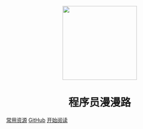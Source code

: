 <p align="center">
<img src="https://timgsa.baidu.com/timg?image&quality=80&size=b9999_10000&sec=1600682966094&di=f51a8d3f036134dcdad4aa136967e5d8&imgtype=0&src=http%3A%2F%2Ftc.sinaimg.cn%2Fmaxwidth.2048%2Ftc.service.weibo.com%2Fwww_weixianmanbu_com%2F83afb215d3080567cf5bc05b1f217100.jpg" width="200" height="200"/>
</p>
<h1 align="center">程序员漫漫路</h1>

[常用资源](https://shimo.im/docs/MuiACIg1HlYfVxrj/)
[GitHub](https://github.com/Snailclimb/docsify-demo)
[开始阅读](#程序员漫漫路)

